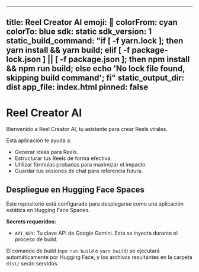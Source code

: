 
---
title: Reel Creator AI
emoji: 🤖
colorFrom: cyan
colorTo: blue
sdk: static
sdk_version: 1
static_build_command: "if [ -f yarn.lock ]; then yarn install && yarn build; elif [ -f package-lock.json ] || [ -f package.json ]; then npm install && npm run build; else echo 'No lock file found, skipping build command'; fi"
static_output_dir: dist
app_file: index.html
pinned: false
---

# Reel Creator AI

Bienvenido a Reel Creator AI, tu asistente para crear Reels virales.

Esta aplicación te ayuda a:
- Generar ideas para Reels.
- Estructurar tus Reels de forma efectiva.
- Utilizar fórmulas probadas para maximizar el impacto.
- Guardar tus sesiones de chat para referencia futura.

## Despliegue en Hugging Face Spaces

Este repositorio está configurado para desplegarse como una aplicación estática en Hugging Face Spaces.

**Secrets requeridos:**
- `API_KEY`: Tu clave API de Google Gemini. Esta se inyecta durante el proceso de build.

El comando de build (`npm run build` o `yarn build`) se ejecutará automáticamente por Hugging Face, y los archivos resultantes en la carpeta `dist/` serán servidos.
